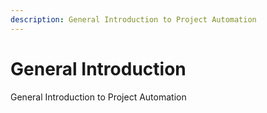 ```yaml
---
description: General Introduction to Project Automation
---
```


# General Introduction

General Introduction to Project Automation
